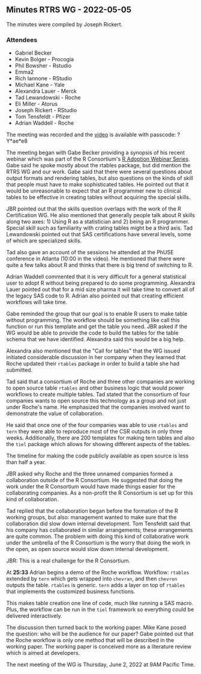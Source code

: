 ## Minutes RTRS WG - 2022-05-05

The minutes were compiled by Joseph Rickert.

### Attendees
* Gabriel Becker
* Kevin Bolger - Procogia
* Phil Bowsher - Rstudio
* Emma2
* Rich Iannone - RStudio
* Michael Kane - Yale
* Alexandra Lauer - Merck
* Tad Lewandowski - Roche
* Eli Miller - Atorus
* Joseph Rickert - RStudio
* Tom Tensfeldt - Pfizer
* Adrian Waddell - Roche

The meeting was recorded and the [video](https://rstudio.zoom.us/rec/share/ZJLsmtmBIiviUjRBfgt0bK7W02CGxTovsp63qQS4o_FXOXbHH0JbqxTtYNoJsT4H.P1PnzRW_Izmtx1d5) is available with passcode: ?Y\*ae\*e8 

The meeting began with Gabe Becker providing a synopsis of his recent webinar which was part of the R Consortium's [R Adoption Webinar Series](https://www.r-consortium.org/webinars). Gabe said he spoke mostly about the rtables package, but did mention the RTRS WG and our work. Gabe said that there were several questions about output formats and rendering tables, but also questions on the kinds of skill that people must have to make sophisticated tables. He pointed out that it would be unreasonable to expect that an R programmer new to clinical tables to be effective in creating tables without acquiring the special skills.

JBR pointed out that the skills question overlaps with the work of the R Certification WG. He also mentioned that generally people talk about R skills along two axes: 1) Using R as a statistician and 2) being an R programmer. Special skill such as familiarity with crating tables might be a third axis. Tad Lewandowski pointed out that SAS certifications have several levels, some of which are specialized skills.

Tad also gave an account of the sessions he attended at the PhUSE conference in Atlanta (10:00 in the video). He mentioned that there were quite a few talks about R and thinks that there is big trend of switching to R.

Adrian Waddell commented that it is very difficult for a general statistical user to adopt R without being prepared to do some programming. Alexandra Lauer pointed out that for a mid size pharma it will take time to convert all of the legacy SAS code to R. Adrian also pointed out that creating efficient workflows will take time.

Gabe reminded the group that our goal is to enable R users to make table without programming. The workflow should be something like call this function or run this template and get the table you need. JBR asked if the WG would be able to provide the code to build the tables for the table schema that we have identified. Alexandra said this would be a big help. 

Alexandra also mentioned that the "Call for tables" that the WG issued initiated considerable discussion in her company when they learned that Roche updated their `rtables` package in order to build a table she had submitted.

Tad said that a consortium of Roche and three other companies are working to open source table `rtables` and other business logic that would power workflows to create multiple tables. Tad stated that the consortium of four companies wants to open source this technology as a group and not just under Roche's name. He emphasized that the companies involved want to demonstrate the value of collaboration.

He said that once one of the four companies was able to use `rtables` and `tern` they were able to reproduce most of the CSR outputs in only three weeks. Additionally, there are 200 templates for making tern tables and also the `tiel` package which allows for showing different aspects of the tables.

The timeline for making the code publicly available as open source is less than half a year. 

JBR asked why Roche and the three unnamed companies formed a collaboration outside of the R Consortium. He suggested that doing the work under the R Consortium would have made things easier for the collaborating companies. As a non-profit the R Consortium is set up for this kind of collaboration.

Tad replied that the collaboration began before the formation of the R working groups, but also: management wanted to make sure that the collaboration did slow down internal development. Tom Tensfeldt said that his company has collaborated in similar arrangements; these arrangements are quite common. The problem with doing this kind of collaborative work under the umbrella of the R Consortium is the worry that doing the work in the open, as open source would slow down internal development. 


JBR: This is a real challenge for the R Consortium.

At **25:33** Adrian begins a demo of the Roche workflow.
Workflow: `rtables` extended by `tern` which gets wrapped into `chevran`, and then `chevron` outputs the table. `rtables` is generic. `tern` adds a layer on top of `rtables` that implements the customized business functions.

This makes table creation  one line of code, much like running a SAS macro. Plus, the workflow can be run in the `tiel` framework so everything could be delivered interactively. 

The discussion then turned back to the working paper. Mike Kane posed the question: who will be the audience for our paper? Gabe pointed out that the Roche workflow is only one method that will be described in the working paper. The working paper is conceived more as a literature review which is aimed at developers.

The next meeting of the WG is Thursday, June 2, 2022 at 9AM Pacific Time.
